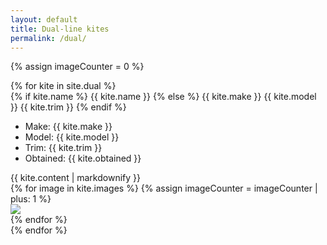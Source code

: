 ```yaml
---
layout: default
title: Dual-line kites
permalink: /dual/
---
```


<script>
const gallery = [
{% for kite in site.dual %}
{% for image in kite.images %}
  {
    src: "{{ site.baseurl }}/assets/images/{{ image }}",
    title: "loading description...",
  },
{% endfor %}
{% endfor %}
];

window.showKites = function(idx) {
  Spotlight.show(gallery, {
    index: idx,
    onchange: (index, options) => {
      // https://github.com/nextapps-de/spotlight/issues/53
      // Decode HTML entities in title and description
      const titleElement = document.querySelector('#spotlight .spl-title');
      // const descriptionElement = document.querySelector('#spotlight .spl-description');
      // titleElement.innerHTML = decodeURIComponent(titleElement.innerText);

      let html = document.querySelector('#description_' + (index)).innerHTML;
      // Remove trailing "
      html = html.substr(0, html.length - 1);
      // both lines needed - can't figure out why
      titleElement.innerHTML = decodeURIComponent(html);
      titleElement.innerHTML = decodeURIComponent(html);


    },
  });
}
</script>

{% assign imageCounter = 0 %}
<div class="kite-detail-container">
{% for kite in site.dual %}
  <div class="kiteRow">
    <div>
      <div class="kiteName">
        {% if kite.name %}
          {{ kite.name }}
        {% else %}
          {{ kite.make }} {{ kite.model }} {{ kite.trim }}
        {% endif %}
      </div>
      <ul class="kite-detail-list">
        <li>Make: {{ kite.make }}</li>
        <li>Model: {{ kite.model }}</li>
        <li>Trim: {{ kite.trim }}</li>
        <li>Obtained: {{ kite.obtained }}</li>
      </ul>
    </div>
    <div class="kiteContent">
      {{ kite.content | markdownify }}
    </div>
    <div class="kiteImages">
      {% for image in kite.images %}
        {% assign imageCounter = imageCounter | plus: 1 %}
        <div onClick="window.showKites({{ imageCounter }})">
          <img src="{{ site.baseurl }}/assets/images/{{ image }}" class="kiteThumb">
          <div id="description_{{ imageCounter}}" style="display:none;">{{ kite.content | markdownify }}"</div>
        </div>
      {% endfor %}
    </div>
  </div>
{% endfor %}
</div>
